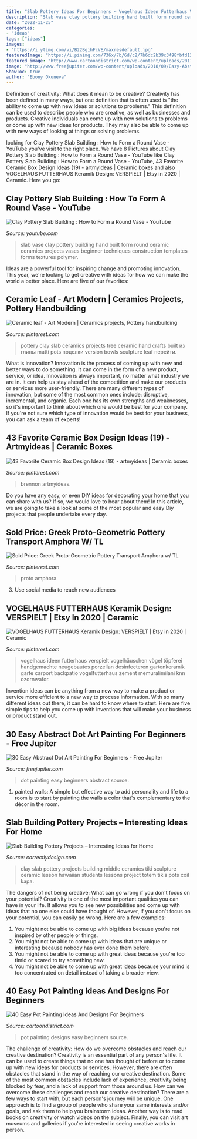 ```yaml
---
title: "Slab Pottery Ideas For Beginners ~ Vogelhaus Ideen Futterhaus Verspielt Vogelhäuschen Vögel Töpferei Handgemachte Neugebautes Porzellan Desinfecteren Gartenkeramik Garte Carport Backpatio Vogelfutterhaus Zement Memuralimilani Knn Ozornwafor"
description: "Slab vase clay pottery building hand built form round ceramic ceramics projects vases beginner techniques construction templates forms textures polymer"
date: "2022-11-25"
categories:
- "ideas"
tags: ["ideas"]
images:
- "https://i.ytimg.com/vi/B22BgihFcVE/maxresdefault.jpg"
featuredImage: "https://i.pinimg.com/736x/7b/6d/c2/7b6dc2b39c3498fbfd12dd27fc79e977.jpg"
featured_image: "http://www.cartoondistrict.com/wp-content/uploads/2017/08/Easy-Pot-Painting-Ideas-And-Designs-For-Beginners8-1.jpg"
image: "http://www.freejupiter.com/wp-content/uploads/2018/09/Easy-Abstract-Dot-Art-Painting-For-Beginners-2-1.jpg"
ShowToc: true
author: "Ebony Okuneva"
---
```



Definition of creativity: What does it mean to be creative?
Creativity has been defined in many ways, but one definition that is often used is "the ability to come up with new ideas or solutions to problems." This definition can be used to describe people who are creative, as well as businesses and products. Creative individuals can come up with new solutions to problems or come up with new ideas for products. They may also be able to come up with new ways of looking at things or solving problems.

	

		
looking for Clay Pottery Slab Building : How to Form a Round Vase - YouTube you've visit to the right place. We have 8 Pictures about Clay Pottery Slab Building : How to Form a Round Vase - YouTube like Clay Pottery Slab Building : How to Form a Round Vase - YouTube, 43 Favorite Ceramic Box Design Ideas (19) - artmyideas | Ceramic boxes and also VOGELHAUS FUTTERHAUS Keramik Design: VERSPIELT | Etsy in 2020 | Ceramic. Here you go:
		
    
## Clay Pottery Slab Building : How To Form A Round Vase - YouTube

<img loading=lazy src="https://i.ytimg.com/vi/B22BgihFcVE/maxresdefault.jpg" onerror="this.onerror=null;this.src='https://tse3.mm.bing.net/th?id=OIP.3fzm0R5y4W6vgDvTG23gVAHaEK&amp;pid=15.1';" alt="Clay Pottery Slab Building : How to Form a Round Vase - YouTube">

_Source: youtube.com_

>slab vase clay pottery building hand built form round ceramic ceramics projects vases beginner techniques construction templates forms textures polymer. 

	

Ideas are a powerful tool for inspiring change and promoting innovation. This year, we're looking to get creative with ideas for how we can make the world a better place. Here are five of our favorites: 

    
## Ceramic Leaf - Art Modern | Ceramics Projects, Pottery Handbuilding

<img loading=lazy src="https://i.pinimg.com/736x/7b/6d/c2/7b6dc2b39c3498fbfd12dd27fc79e977.jpg" onerror="this.onerror=null;this.src='https://tse4.mm.bing.net/th?id=OIP.PQnXlJOn9Ek47jNdHITaswHaJ4&amp;pid=15.1';" alt="Ceramic leaf - Art Modern | Ceramics projects, Pottery handbuilding">

_Source: pinterest.com_

>pottery clay slab ceramics projects tree ceramic hand crafts built из глины matti pots поделки version bowls sculpture leaf перейти. 

	

What is innovation?
Innovation is the process of coming up with new and better ways to do something. It can come in the form of a new product, service, or idea. Innovation is always important, no matter what industry we are in. It can help us stay ahead of the competition and make our products or services more user-friendly.
There are many different types of innovation, but some of the most common ones include: disruptive, incremental, and organic. Each one has its own strengths and weaknesses, so it's important to think about which one would be best for your company. If you're not sure which type of innovation would be best for your business, you can ask a team of experts!

    
## 43 Favorite Ceramic Box Design Ideas (19) - Artmyideas | Ceramic Boxes

<img loading=lazy src="https://i.pinimg.com/736x/7b/fb/0c/7bfb0cdd88b0a2db1a5a60626852cc9a.jpg" onerror="this.onerror=null;this.src='https://tse4.mm.bing.net/th?id=OIP.f3yLI97K0zIB5vGiO2RDcgHaKE&amp;pid=15.1';" alt="43 Favorite Ceramic Box Design Ideas (19) - artmyideas | Ceramic boxes">

_Source: pinterest.com_

>brennon artmyideas. 

	

Do you have any easy, or even DIY ideas for decorating your home that you can share with us? If so, we would love to hear about them! In this article, we are going to take a look at some of the most popular and easy Diy projects that people undertake every day.

    
## Sold Price: Greek Proto-Geometric Pottery Transport Amphora W/ TL

<img loading=lazy src="https://i.pinimg.com/736x/ce/6d/4f/ce6d4f35061db1d3b2f5bc212679d7b7.jpg" onerror="this.onerror=null;this.src='https://tse2.mm.bing.net/th?id=OIP.lKUSvmIJABbqZoc_l_G3-gHaLG&amp;pid=15.1';" alt="Sold Price: Greek Proto-Geometric Pottery Transport Amphora w/ TL">

_Source: pinterest.com_

>proto amphora. 

	

3. Use social media to reach new audiences

    
## VOGELHAUS FUTTERHAUS Keramik Design: VERSPIELT | Etsy In 2020 | Ceramic

<img loading=lazy src="https://i.pinimg.com/736x/6c/89/5a/6c895a8695f4255c70c4f898838fca5d.jpg" onerror="this.onerror=null;this.src='https://tse4.mm.bing.net/th?id=OIP.-nxtbPEp-ILGldgPIAzdbgHaJ3&amp;pid=15.1';" alt="VOGELHAUS FUTTERHAUS Keramik Design: VERSPIELT | Etsy in 2020 | Ceramic">

_Source: pinterest.com_

>vogelhaus ideen futterhaus verspielt vogelhäuschen vögel töpferei handgemachte neugebautes porzellan desinfecteren gartenkeramik garte carport backpatio vogelfutterhaus zement memuralimilani knn ozornwafor. 

	

Invention ideas can be anything from a new way to make a product or service more efficient to a new way to process information. With so many different ideas out there, it can be hard to know where to start. Here are five simple tips to help you come up with inventions that will make your business or product stand out.

    
## 30 Easy Abstract Dot Art Painting For Beginners - Free Jupiter

<img loading=lazy src="http://www.freejupiter.com/wp-content/uploads/2018/09/Easy-Abstract-Dot-Art-Painting-For-Beginners-2-1.jpg" onerror="this.onerror=null;this.src='https://tse2.mm.bing.net/th?id=OIP.4W4x7M5B969wNegqo7cxKwHaJ4&amp;pid=15.1';" alt="30 Easy Abstract Dot Art Painting For Beginners - Free Jupiter">

_Source: freejupiter.com_

>dot painting easy beginners abstract source. 

	

1. painted walls: A simple but effective way to add personality and life to a room is to start by painting the walls a color that's complementary to the décor in the room.

    
## Slab Building Pottery Projects – Interesting Ideas For Home

<img loading=lazy src="https://www.correctlydesign.com/wp-content/uploads/2015/05/Slab-Building-Pottery-Projects-5.jpg" onerror="this.onerror=null;this.src='https://tse3.mm.bing.net/th?id=OIP.irAHDUsI7zWO5REeqrYGtQHaGD&amp;pid=15.1';" alt="Slab Building Pottery Projects – Interesting Ideas for Home">

_Source: correctlydesign.com_

>clay slab pottery projects building middle ceramics tiki sculpture ceramic lesson hawaiian students lessons project totem tikis pots coil kapa. 

	

The dangers of not being creative: What can go wrong if you don't focus on your potential?
Creativity is one of the most important qualities you can have in your life. It allows you to see new possibilities and come up with ideas that no one else could have thought of. However, if you don't focus on your potential, you can easily go wrong. Here are a few examples: 
1) You might not be able to come up with big ideas because you're not inspired by other people or things. 
2) You might not be able to come up with ideas that are unique or interesting because nobody has ever done them before. 
3) You might not be able to come up with great ideas because you're too timid or scared to try something new. 
4) You might not be able to come up with great ideas because your mind is too concentrated on detail instead of taking a broader view.

    
## 40 Easy Pot Painting Ideas And Designs For Beginners

<img loading=lazy src="http://www.cartoondistrict.com/wp-content/uploads/2017/08/Easy-Pot-Painting-Ideas-And-Designs-For-Beginners8-1.jpg" onerror="this.onerror=null;this.src='https://tse1.mm.bing.net/th?id=OIP.4k3LAexMJKe__nY7WLlGdwHaLH&amp;pid=15.1';" alt="40 Easy Pot Painting Ideas And Designs For Beginners">

_Source: cartoondistrict.com_

>pot painting designs easy beginners source. 

	

The challenge of creativity: How do we overcome obstacles and reach our creative destination?
Creativity is an essential part of any person's life. It can be used to create things that no one has thought of before or to come up with new ideas for products or services. However, there are often obstacles that stand in the way of reaching our creative destination. Some of the most common obstacles include lack of experience, creativity being blocked by fear, and a lack of support from those around us. How can we overcome these challenges and reach our creative destination? There are a few ways to start with, but each person's journey will be unique. One approach is to find a group of people who share your same interests and/or goals, and ask them to help you brainstorm ideas. Another way is to read books on creativity or watch videos on the subject. Finally, you can visit art museums and galleries if you're interested in seeing creative works in person.

